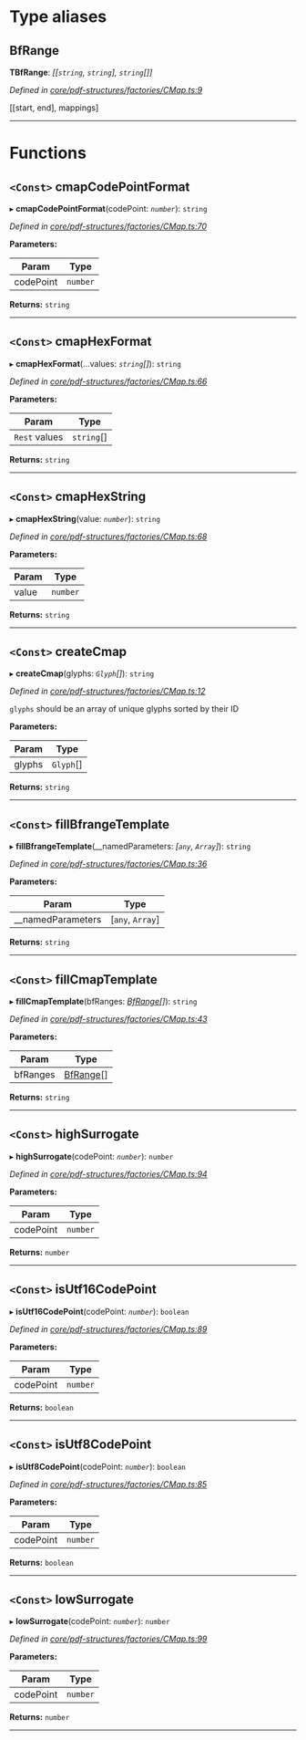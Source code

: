 

# Type aliases

<a id="bfrange"></a>

##  BfRange

**ΤBfRange**: *[[`string`, `string`], `string`[]]*

*Defined in [core/pdf-structures/factories/CMap.ts:9](https://github.com/Hopding/pdf-lib/blob/21a2bec/src/core/pdf-structures/factories/CMap.ts#L9)*

\[\[start, end\], mappings\]

___

# Functions

<a id="cmapcodepointformat"></a>

## `<Const>` cmapCodePointFormat

▸ **cmapCodePointFormat**(codePoint: *`number`*): `string`

*Defined in [core/pdf-structures/factories/CMap.ts:70](https://github.com/Hopding/pdf-lib/blob/21a2bec/src/core/pdf-structures/factories/CMap.ts#L70)*

**Parameters:**

| Param | Type |
| ------ | ------ |
| codePoint | `number` |

**Returns:** `string`

___
<a id="cmaphexformat"></a>

## `<Const>` cmapHexFormat

▸ **cmapHexFormat**(...values: *`string`[]*): `string`

*Defined in [core/pdf-structures/factories/CMap.ts:66](https://github.com/Hopding/pdf-lib/blob/21a2bec/src/core/pdf-structures/factories/CMap.ts#L66)*

**Parameters:**

| Param | Type |
| ------ | ------ |
| `Rest` values | `string`[] |

**Returns:** `string`

___
<a id="cmaphexstring"></a>

## `<Const>` cmapHexString

▸ **cmapHexString**(value: *`number`*): `string`

*Defined in [core/pdf-structures/factories/CMap.ts:68](https://github.com/Hopding/pdf-lib/blob/21a2bec/src/core/pdf-structures/factories/CMap.ts#L68)*

**Parameters:**

| Param | Type |
| ------ | ------ |
| value | `number` |

**Returns:** `string`

___
<a id="createcmap"></a>

## `<Const>` createCmap

▸ **createCmap**(glyphs: *`Glyph`[]*): `string`

*Defined in [core/pdf-structures/factories/CMap.ts:12](https://github.com/Hopding/pdf-lib/blob/21a2bec/src/core/pdf-structures/factories/CMap.ts#L12)*

`glyphs` should be an array of unique glyphs sorted by their ID

**Parameters:**

| Param | Type |
| ------ | ------ |
| glyphs | `Glyph`[] |

**Returns:** `string`

___
<a id="fillbfrangetemplate"></a>

## `<Const>` fillBfrangeTemplate

▸ **fillBfrangeTemplate**(__namedParameters: *[`any`, `Array`]*): `string`

*Defined in [core/pdf-structures/factories/CMap.ts:36](https://github.com/Hopding/pdf-lib/blob/21a2bec/src/core/pdf-structures/factories/CMap.ts#L36)*

**Parameters:**

| Param | Type |
| ------ | ------ |
| __namedParameters | [`any`, `Array`] |

**Returns:** `string`

___
<a id="fillcmaptemplate"></a>

## `<Const>` fillCmapTemplate

▸ **fillCmapTemplate**(bfRanges: *[BfRange](_core_pdf_structures_factories_cmap_.md#bfrange)[]*): `string`

*Defined in [core/pdf-structures/factories/CMap.ts:43](https://github.com/Hopding/pdf-lib/blob/21a2bec/src/core/pdf-structures/factories/CMap.ts#L43)*

**Parameters:**

| Param | Type |
| ------ | ------ |
| bfRanges | [BfRange](_core_pdf_structures_factories_cmap_.md#bfrange)[] |

**Returns:** `string`

___
<a id="highsurrogate"></a>

## `<Const>` highSurrogate

▸ **highSurrogate**(codePoint: *`number`*): `number`

*Defined in [core/pdf-structures/factories/CMap.ts:94](https://github.com/Hopding/pdf-lib/blob/21a2bec/src/core/pdf-structures/factories/CMap.ts#L94)*

**Parameters:**

| Param | Type |
| ------ | ------ |
| codePoint | `number` |

**Returns:** `number`

___
<a id="isutf16codepoint"></a>

## `<Const>` isUtf16CodePoint

▸ **isUtf16CodePoint**(codePoint: *`number`*): `boolean`

*Defined in [core/pdf-structures/factories/CMap.ts:89](https://github.com/Hopding/pdf-lib/blob/21a2bec/src/core/pdf-structures/factories/CMap.ts#L89)*

**Parameters:**

| Param | Type |
| ------ | ------ |
| codePoint | `number` |

**Returns:** `boolean`

___
<a id="isutf8codepoint"></a>

## `<Const>` isUtf8CodePoint

▸ **isUtf8CodePoint**(codePoint: *`number`*): `boolean`

*Defined in [core/pdf-structures/factories/CMap.ts:85](https://github.com/Hopding/pdf-lib/blob/21a2bec/src/core/pdf-structures/factories/CMap.ts#L85)*

**Parameters:**

| Param | Type |
| ------ | ------ |
| codePoint | `number` |

**Returns:** `boolean`

___
<a id="lowsurrogate"></a>

## `<Const>` lowSurrogate

▸ **lowSurrogate**(codePoint: *`number`*): `number`

*Defined in [core/pdf-structures/factories/CMap.ts:99](https://github.com/Hopding/pdf-lib/blob/21a2bec/src/core/pdf-structures/factories/CMap.ts#L99)*

**Parameters:**

| Param | Type |
| ------ | ------ |
| codePoint | `number` |

**Returns:** `number`

___

